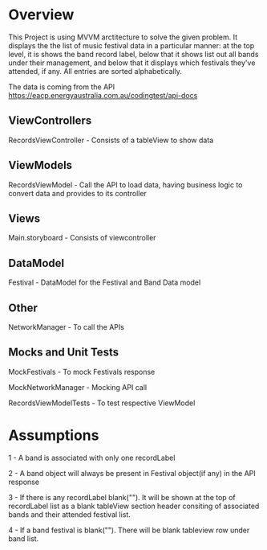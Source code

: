 # Overview
This Project is using MVVM arctitecture to solve the given problem. It displays the the list of music festival data in a particular manner: at the top level, it is shows the band record label, below that it shows list out all bands under their management, and below that it  displays which festivals they've attended, if any. All entries are sorted alphabetically.

The data is coming from the API https://eacp.energyaustralia.com.au/codingtest/api-docs

## ViewControllers

RecordsViewController - Consists of a tableView to show data

## ViewModels

RecordsViewModel - Call the API to load data, having business logic to convert data and provides to its controller

## Views

Main.storyboard - Consists of viewcontroller

## DataModel

Festival - DataModel for the Festival and Band Data model


## Other

NetworkManager - To call the APIs

## Mocks and Unit Tests

MockFestivals - To mock Festivals response

MockNetworkManager - Mocking API call

RecordsViewModelTests - To test respective ViewModel


# Assumptions

1 - A band is associated with only one recordLabel

2 - A band object will always be present in Festival object(if any) in the API response 

3 - If there is any recordLabel blank(""). It will be shown at the top of recordLabel list as a blank tableView section header consiting of associated bands and their attended festival list.

4 - If a band festival is blank(""). There will be blank tableview row under band list.
